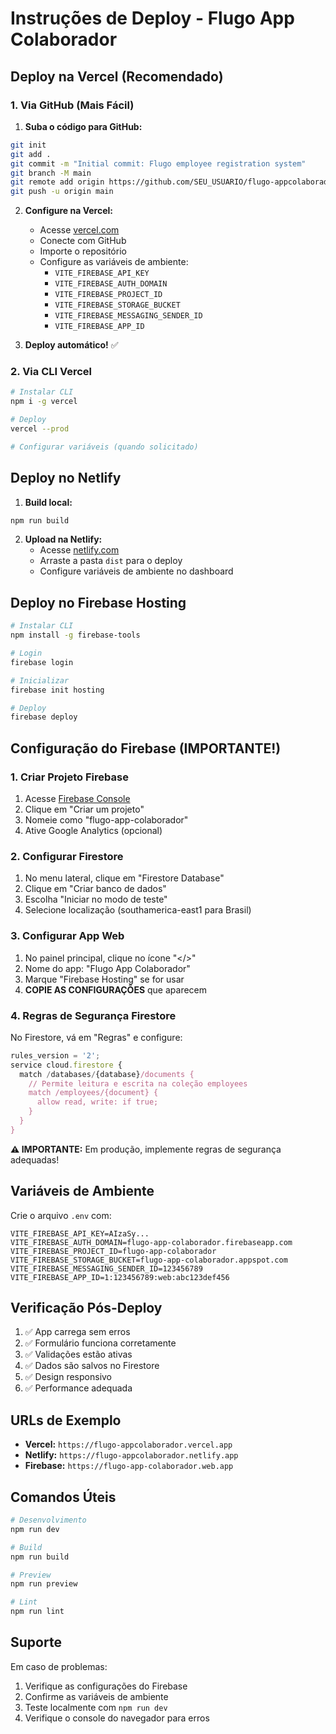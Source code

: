 # Instruções de Deploy - Flugo App Colaborador

## Deploy na Vercel (Recomendado)

### 1. Via GitHub (Mais Fácil)

1. **Suba o código para GitHub:**
```bash
git init
git add .
git commit -m "Initial commit: Flugo employee registration system"
git branch -M main
git remote add origin https://github.com/SEU_USUARIO/flugo-appcolaborador.git
git push -u origin main
```

2. **Configure na Vercel:**
   - Acesse [vercel.com](https://vercel.com)
   - Conecte com GitHub
   - Importe o repositório
   - Configure as variáveis de ambiente:
     - `VITE_FIREBASE_API_KEY`
     - `VITE_FIREBASE_AUTH_DOMAIN`
     - `VITE_FIREBASE_PROJECT_ID`
     - `VITE_FIREBASE_STORAGE_BUCKET`
     - `VITE_FIREBASE_MESSAGING_SENDER_ID`
     - `VITE_FIREBASE_APP_ID`

3. **Deploy automático!** ✅

### 2. Via CLI Vercel

```bash
# Instalar CLI
npm i -g vercel

# Deploy
vercel --prod

# Configurar variáveis (quando solicitado)
```

## Deploy no Netlify

1. **Build local:**
```bash
npm run build
```

2. **Upload na Netlify:**
   - Acesse [netlify.com](https://netlify.com)
   - Arraste a pasta `dist` para o deploy
   - Configure variáveis de ambiente no dashboard

## Deploy no Firebase Hosting

```bash
# Instalar CLI
npm install -g firebase-tools

# Login
firebase login

# Inicializar
firebase init hosting

# Deploy
firebase deploy
```

## Configuração do Firebase (IMPORTANTE!)

### 1. Criar Projeto Firebase

1. Acesse [Firebase Console](https://console.firebase.google.com/)
2. Clique em "Criar um projeto"
3. Nomeie como "flugo-app-colaborador"
4. Ative Google Analytics (opcional)

### 2. Configurar Firestore

1. No menu lateral, clique em "Firestore Database"
2. Clique em "Criar banco de dados"
3. Escolha "Iniciar no modo de teste"
4. Selecione localização (southamerica-east1 para Brasil)

### 3. Configurar App Web

1. No painel principal, clique no ícone "</>"
2. Nome do app: "Flugo App Colaborador"
3. Marque "Firebase Hosting" se for usar
4. **COPIE AS CONFIGURAÇÕES** que aparecem

### 4. Regras de Segurança Firestore

No Firestore, vá em "Regras" e configure:

```javascript
rules_version = '2';
service cloud.firestore {
  match /databases/{database}/documents {
    // Permite leitura e escrita na coleção employees
    match /employees/{document} {
      allow read, write: if true;
    }
  }
}
```

**⚠️ IMPORTANTE:** Em produção, implemente regras de segurança adequadas!

## Variáveis de Ambiente

Crie o arquivo `.env` com:

```env
VITE_FIREBASE_API_KEY=AIzaSy...
VITE_FIREBASE_AUTH_DOMAIN=flugo-app-colaborador.firebaseapp.com
VITE_FIREBASE_PROJECT_ID=flugo-app-colaborador
VITE_FIREBASE_STORAGE_BUCKET=flugo-app-colaborador.appspot.com
VITE_FIREBASE_MESSAGING_SENDER_ID=123456789
VITE_FIREBASE_APP_ID=1:123456789:web:abc123def456
```

## Verificação Pós-Deploy

1. ✅ App carrega sem erros
2. ✅ Formulário funciona corretamente
3. ✅ Validações estão ativas
4. ✅ Dados são salvos no Firestore
5. ✅ Design responsivo
6. ✅ Performance adequada

## URLs de Exemplo

- **Vercel:** `https://flugo-appcolaborador.vercel.app`
- **Netlify:** `https://flugo-appcolaborador.netlify.app`
- **Firebase:** `https://flugo-app-colaborador.web.app`

## Comandos Úteis

```bash
# Desenvolvimento
npm run dev

# Build
npm run build

# Preview
npm run preview

# Lint
npm run lint
```

## Suporte

Em caso de problemas:

1. Verifique as configurações do Firebase
2. Confirme as variáveis de ambiente
3. Teste localmente com `npm run dev`
4. Verifique o console do navegador para erros
